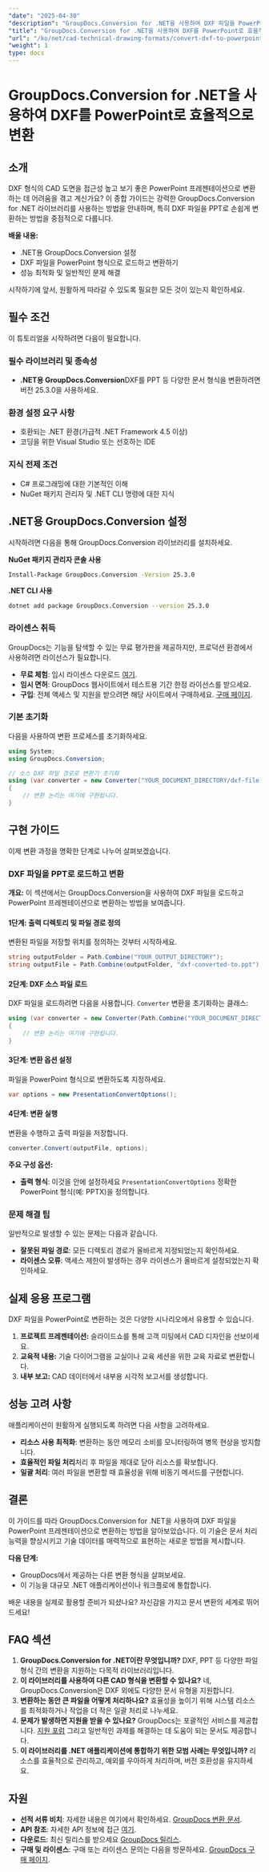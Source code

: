 ```yaml
---
"date": "2025-04-30"
"description": "GroupDocs.Conversion for .NET을 사용하여 DXF 파일을 PowerPoint 프레젠테이션으로 원활하게 변환하는 방법을 알아보세요. CAD 프레젠테이션 기능을 향상시키는 단계별 튜토리얼은 이 가이드를 참조하세요."
"title": "GroupDocs.Conversion for .NET을 사용하여 DXF를 PowerPoint로 효율적으로 변환"
"url": "/ko/net/cad-technical-drawing-formats/convert-dxf-to-powerpoint-groupdocs-net/"
"weight": 1
type: docs
---
```

# GroupDocs.Conversion for .NET을 사용하여 DXF를 PowerPoint로 효율적으로 변환

## 소개

DXF 형식의 CAD 도면을 접근성 높고 보기 좋은 PowerPoint 프레젠테이션으로 변환하는 데 어려움을 겪고 계신가요? 이 종합 가이드는 강력한 GroupDocs.Conversion for .NET 라이브러리를 사용하는 방법을 안내하며, 특히 DXF 파일을 PPT로 손쉽게 변환하는 방법을 중점적으로 다룹니다.

**배울 내용:**
- .NET용 GroupDocs.Conversion 설정
- DXF 파일을 PowerPoint 형식으로 로드하고 변환하기
- 성능 최적화 및 일반적인 문제 해결

시작하기에 앞서, 원활하게 따라갈 수 있도록 필요한 모든 것이 있는지 확인하세요.

## 필수 조건

이 튜토리얼을 시작하려면 다음이 필요합니다.

### 필수 라이브러리 및 종속성
- **.NET용 GroupDocs.Conversion**DXF를 PPT 등 다양한 문서 형식을 변환하려면 버전 25.3.0을 사용하세요.

### 환경 설정 요구 사항
- 호환되는 .NET 환경(가급적 .NET Framework 4.5 이상)
- 코딩을 위한 Visual Studio 또는 선호하는 IDE

### 지식 전제 조건
- C# 프로그래밍에 대한 기본적인 이해
- NuGet 패키지 관리자 및 .NET CLI 명령에 대한 지식

## .NET용 GroupDocs.Conversion 설정

시작하려면 다음을 통해 GroupDocs.Conversion 라이브러리를 설치하세요.

**NuGet 패키지 관리자 콘솔 사용**
```bash
Install-Package GroupDocs.Conversion -Version 25.3.0
```

**.NET CLI 사용**
```bash
dotnet add package GroupDocs.Conversion --version 25.3.0
```

### 라이센스 취득

GroupDocs는 기능을 탐색할 수 있는 무료 평가판을 제공하지만, 프로덕션 환경에서 사용하려면 라이선스가 필요합니다.
- **무료 체험**: 임시 라이센스 다운로드 [여기](https://releases.groupdocs.com/conversion/net/).
- **임시 면허**: GroupDocs 웹사이트에서 테스트용 기간 한정 라이선스를 받으세요.
- **구입**: 전체 액세스 및 지원을 받으려면 해당 사이트에서 구매하세요. [구매 페이지](https://purchase.groupdocs.com/buy).

### 기본 초기화

다음을 사용하여 변환 프로세스를 초기화하세요.
```csharp
using System;
using GroupDocs.Conversion;

// 소스 DXF 파일 경로로 변환기 초기화
using (var converter = new Converter("YOUR_DOCUMENT_DIRECTORY/dxf-file.dxf"))
{
    // 변환 논리는 여기에 구현됩니다.
}
```

## 구현 가이드

이제 변환 과정을 명확한 단계로 나누어 살펴보겠습니다.

### DXF 파일을 PPT로 로드하고 변환

**개요:**
이 섹션에서는 GroupDocs.Conversion을 사용하여 DXF 파일을 로드하고 PowerPoint 프레젠테이션으로 변환하는 방법을 보여줍니다.

#### 1단계: 출력 디렉토리 및 파일 경로 정의

변환된 파일을 저장할 위치를 정의하는 것부터 시작하세요.
```csharp
string outputFolder = Path.Combine("YOUR_OUTPUT_DIRECTORY");
string outputFile = Path.Combine(outputFolder, "dxf-converted-to.ppt");
```

#### 2단계: DXF 소스 파일 로드

DXF 파일을 로드하려면 다음을 사용합니다. `Converter` 변환을 초기화하는 클래스:
```csharp
using (var converter = new Converter(Path.Combine("YOUR_DOCUMENT_DIRECTORY", "your-dxf-file.dxf")))
{
    // 변환 논리는 여기에 구현됩니다.
}
```

#### 3단계: 변환 옵션 설정

파일을 PowerPoint 형식으로 변환하도록 지정하세요.
```csharp
var options = new PresentationConvertOptions();
```

#### 4단계: 변환 실행

변환을 수행하고 출력 파일을 저장합니다.
```csharp
converter.Convert(outputFile, options);
```

**주요 구성 옵션:**
- **출력 형식**: 이것을 안에 설정하세요 `PresentationConvertOptions` 정확한 PowerPoint 형식(예: PPTX)을 정의합니다.

### 문제 해결 팁

일반적으로 발생할 수 있는 문제는 다음과 같습니다.
- **잘못된 파일 경로**: 모든 디렉토리 경로가 올바르게 지정되었는지 확인하세요.
- **라이센스 오류**: 액세스 제한이 발생하는 경우 라이센스가 올바르게 설정되었는지 확인하세요.

## 실제 응용 프로그램

DXF 파일을 PowerPoint로 변환하는 것은 다양한 시나리오에서 유용할 수 있습니다.
1. **프로젝트 프레젠테이션:** 슬라이드쇼를 통해 고객 미팅에서 CAD 디자인을 선보이세요.
2. **교육적 내용:** 기술 다이어그램을 교실이나 교육 세션을 위한 교육 자료로 변환합니다.
3. **내부 보고:** CAD 데이터에서 내부용 시각적 보고서를 생성합니다.

## 성능 고려 사항

애플리케이션이 원활하게 실행되도록 하려면 다음 사항을 고려하세요.
- **리소스 사용 최적화**: 변환하는 동안 메모리 소비를 모니터링하여 병목 현상을 방지합니다.
- **효율적인 파일 처리**처리 후 파일을 제대로 닫아 리소스를 확보합니다.
- **일괄 처리**: 여러 파일을 변환할 때 효율성을 위해 비동기 메서드를 구현합니다.

## 결론

이 가이드를 따라 GroupDocs.Conversion for .NET을 사용하여 DXF 파일을 PowerPoint 프레젠테이션으로 변환하는 방법을 알아보았습니다. 이 기술은 문서 처리 능력을 향상시키고 기술 데이터를 매력적으로 표현하는 새로운 방법을 제시합니다.

**다음 단계:**
- GroupDocs에서 제공하는 다른 변환 형식을 살펴보세요.
- 이 기능을 대규모 .NET 애플리케이션이나 워크플로에 통합합니다.

배운 내용을 실제로 활용할 준비가 되셨나요? 자신감을 가지고 문서 변환의 세계로 뛰어드세요!

## FAQ 섹션

1. **GroupDocs.Conversion for .NET이란 무엇입니까?**
   DXF, PPT 등 다양한 파일 형식 간의 변환을 지원하는 다목적 라이브러리입니다.
2. **이 라이브러리를 사용하여 다른 CAD 형식을 변환할 수 있나요?**
   네, GroupDocs.Conversion은 DXF 외에도 다양한 문서 유형을 지원합니다.
3. **변환하는 동안 큰 파일을 어떻게 처리하나요?**
   효율성을 높이기 위해 시스템 리소스를 최적화하거나 작업을 더 작은 일괄 처리로 나누세요.
4. **문제가 발생하면 지원을 받을 수 있나요?**
   GroupDocs는 포괄적인 서비스를 제공합니다. [지원 포럼](https://forum.groupdocs.com/c/conversion/10) 그리고 일반적인 과제를 해결하는 데 도움이 되는 문서도 제공합니다.
5. **이 라이브러리를 .NET 애플리케이션에 통합하기 위한 모범 사례는 무엇입니까?**
   리소스를 효율적으로 관리하고, 예외를 우아하게 처리하며, 버전 호환성을 유지하세요.

## 자원
- **선적 서류 비치**: 자세한 내용은 여기에서 확인하세요. [GroupDocs 변환 문서](https://docs.groupdocs.com/conversion/net/).
- **API 참조**: 자세한 API 정보에 접근 [여기](https://reference.groupdocs.com/conversion/net/).
- **다운로드**: 최신 릴리스를 받으세요 [GroupDocs 릴리스](https://releases.groupdocs.com/conversion/net/).
- **구매 및 라이센스**: 구매 또는 라이센스 문의는 다음을 방문하세요. [GroupDocs 구매 페이지](https://purchase.groupdocs.com/buy).